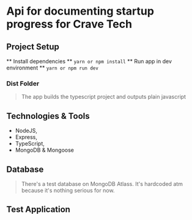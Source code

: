 # Api for documenting startup progress for Crave Tech

## Project Setup
** Install dependencies **
`yarn or npm install`
** Run app in dev environment **
`yarn or npm run dev`

### Dist Folder
> The app builds the typescript project and outputs plain javascript

## Technologies & Tools
* NodeJS,
* Express,
* TypeScript,
* MongoDB & Mongoose

## Database
> There's a test database on MongoDB Atlass. It's hardcoded atm because it's nothing serious for now.

## Test Application
